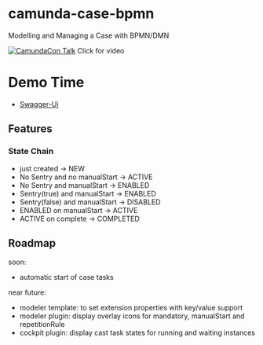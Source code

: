 # camunda-case-bpmn

Modelling and Managing a Case with BPMN/DMN

[![CamundaCon Talk](https://img.youtube.com/vi/-fyzL_b7gq8/0.jpg)](https://www.youtube.com/watch?v=-fyzL_b7gq8)
Click for video

# Demo Time

* [Swagger-Ui](http://localhost:8080/swagger-ui.html)

## Features




### State Chain

- just created -> NEW
- No Sentry and no manualStart -> ACTIVE
- No Sentry and manualStart -> ENABLED
- Sentry(true) and manualStart -> ENABLED
- Sentry(false) and manualStart -> DISABLED
- ENABLED on manualStart -> ACTIVE
- ACTIVE on complete -> COMPLETED

## Roadmap

soon:

* automatic start of case tasks

near future:

* modeler template: to set extension properties with key/value support
* modeler plugin: display overlay icons for mandatory, manualStart and repetitionRule
* cockpit plugin: display cast task states for running and waiting instances
